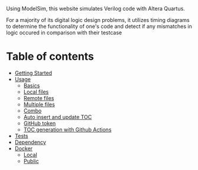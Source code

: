 Using ModelSim, this website simulates Verilog code with Altera Quartus. 

For a majority of its digital logic design problems, it utilizes timing diagrams to determine the functionality of one's 
code and detect if any mismatches in logic occured in comparison with their testcase

Table of contents
=================

<!--ts-->
   * [Getting Started](#GettingStarted)
   * [Usage](#usage)
      * [Basics](#Basics)
      * [Local files](#local-files)
      * [Remote files](#remote-files)
      * [Multiple files](#multiple-files)
      * [Combo](#combo)
      * [Auto insert and update TOC](#auto-insert-and-update-toc)
      * [GitHub token](#github-token)
      * [TOC generation with Github Actions](#toc-generation-with-github-actions)
   * [Tests](#tests)
   * [Dependency](#dependency)
   * [Docker](#docker)
     * [Local](#local)
     * [Public](#public)
<!--te-->
